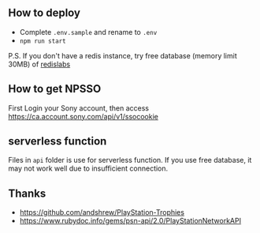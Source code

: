 ## How to deploy

- Complete `.env.sample` and rename to `.env`
- `npm run start`

P.S. If you don't have a redis instance, try free database (memory limit 30MB) of [redislabs](https://redislabs.com/)

## How to get NPSSO

First Login your Sony account, then access https://ca.account.sony.com/api/v1/ssocookie

## serverless function

Files in `api` folder is use for serverless function. If you use free database, it may not work well due to insufficient connection.

## Thanks

- https://github.com/andshrew/PlayStation-Trophies
- https://www.rubydoc.info/gems/psn-api/2.0/PlayStationNetworkAPI
